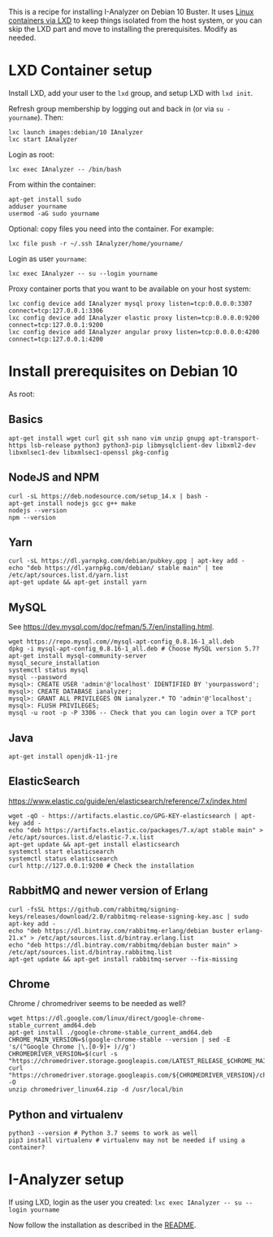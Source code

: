 This is a recipe for installing I-Analyzer on Debian 10 Buster. It uses [Linux containers via LXD](https://linuxcontainers.org/lxd/getting-started-cli/) to keep things isolated from the host system, or you can skip the LXD part and move to installing the prerequisites. Modify as needed.

# LXD Container setup

Install LXD, add your user to the `lxd` group, and setup LXD with `lxd init`.

Refresh group membership by logging out and back in (or via `su - yourname`). Then:

    lxc launch images:debian/10 IAnalyzer
    lxc start IAnalyzer

Login as root:

`lxc exec IAnalyzer -- /bin/bash`

From within the container:

    apt-get install sudo
    adduser yourname
    usermod -aG sudo yourname

Optional: copy files you need into the container. For example:

`lxc file push -r ~/.ssh IAnalyzer/home/yourname/`

Login as user `yourname`:

`lxc exec IAnalyzer -- su --login yourname`

Proxy container ports that you want to be available on your host system:

    lxc config device add IAnalyzer mysql proxy listen=tcp:0.0.0.0:3307 connect=tcp:127.0.0.1:3306
    lxc config device add IAnalyzer elastic proxy listen=tcp:0.0.0.0:9200 connect=tcp:127.0.0.1:9200
    lxc config device add IAnalyzer angular proxy listen=tcp:0.0.0.0:4200 connect=tcp:127.0.0.1:4200


# Install prerequisites on Debian 10

As root:

## Basics

`apt-get install wget curl git ssh nano vim unzip gnupg apt-transport-https lsb-release python3 python3-pip libmysqlclient-dev libxml2-dev libxmlsec1-dev libxmlsec1-openssl pkg-config`

## NodeJS and NPM

    curl -sL https://deb.nodesource.com/setup_14.x | bash -
    apt-get install nodejs gcc g++ make
    nodejs --version
    npm --version

## Yarn

    curl -sL https://dl.yarnpkg.com/debian/pubkey.gpg | apt-key add -
    echo "deb https://dl.yarnpkg.com/debian/ stable main" | tee /etc/apt/sources.list.d/yarn.list
    apt-get update && apt-get install yarn

## MySQL

See https://dev.mysql.com/doc/refman/5.7/en/installing.html.

    wget https://repo.mysql.com//mysql-apt-config_0.8.16-1_all.deb
    dpkg -i mysql-apt-config_0.8.16-1_all.deb # Choose MySQL version 5.7?
    apt-get install mysql-community-server
    mysql_secure_installation
    systemctl status mysql
    mysql --password
    mysql>: CREATE USER 'admin'@'localhost' IDENTIFIED BY 'yourpassword';
    mysql>: CREATE DATABASE ianalyzer;
    mysql>: GRANT ALL PRIVILEGES ON ianalyzer.* TO 'admin'@'localhost';
    mysql>: FLUSH PRIVILEGES;
    mysql -u root -p -P 3306 -- Check that you can login over a TCP port


## Java

`apt-get install openjdk-11-jre`


## ElasticSearch

https://www.elastic.co/guide/en/elasticsearch/reference/7.x/index.html

    wget -qO - https://artifacts.elastic.co/GPG-KEY-elasticsearch | apt-key add -
    echo "deb https://artifacts.elastic.co/packages/7.x/apt stable main" > /etc/apt/sources.list.d/elastic-7.x.list
    apt-get update && apt-get install elasticsearch
    systemctl start elasticsearch
    systemctl status elasticsearch
    curl http://127.0.0.1:9200 # Check the installation


## RabbitMQ and newer version of Erlang

    curl -fsSL https://github.com/rabbitmq/signing-keys/releases/download/2.0/rabbitmq-release-signing-key.asc | sudo apt-key add -
    echo "deb https://dl.bintray.com/rabbitmq-erlang/debian buster erlang-21.x" > /etc/apt/sources.list.d/bintray.erlang.list
    echo "deb https://dl.bintray.com/rabbitmq/debian buster main" > /etc/apt/sources.list.d/bintray.rabbitmq.list
    apt-get update && apt-get install rabbitmq-server --fix-missing


## Chrome

Chrome / chromedriver seems to be needed as well?

    wget https://dl.google.com/linux/direct/google-chrome-stable_current_amd64.deb
    apt-get install ./google-chrome-stable_current_amd64.deb
    CHROME_MAIN_VERSION=$(google-chrome-stable --version | sed -E 's/(^Google Chrome |\.[0-9]+ )//g')
    CHROMEDRIVER_VERSION=$(curl -s "https://chromedriver.storage.googleapis.com/LATEST_RELEASE_$CHROME_MAIN_VERSION")
    curl "https://chromedriver.storage.googleapis.com/${CHROMEDRIVER_VERSION}/chromedriver_linux64.zip" -O
    unzip chromedriver_linux64.zip -d /usr/local/bin


## Python and virtualenv

    python3 --version # Python 3.7 seems to work as well
    pip3 install virtualenv # virtualenv may not be needed if using a container?


# I-Analyzer setup

If using LXD, login as the user you created: `lxc exec IAnalyzer -- su --login yourname`

Now follow the installation as described in the [README](https://github.com/UUDigitalHumanitieslab/I-analyzer/blob/develop/README.md).